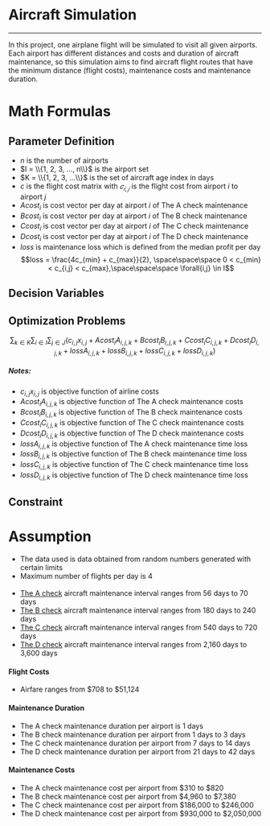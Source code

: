 # Aircraft Simulation
___
In this project, one airplane flight will be simulated to visit all given airports. Each airport has different distances and costs and duration of aircraft maintenance, so this simulation aims to find aircraft flight routes that have the minimum distance (flight costs), maintenance costs and maintenance duration.

# Math Formulas

## Parameter Definition
* $n$ is the number of airports
* $I = \\{1, 2, 3, ..., n\\}$ is the airport set
* $K = \\{1, 2, 3, ...\\}$ is the set of aircraft age index in days
* $c$ is the flight cost matrix with $𝑐_{𝑖,𝑗}$ is the flight cost from airport $i$ to airport $j$
* $Acost_{i}$ is cost vector per day at airport $i$ of The A check maintenance
* $Bcost_{i}$ is cost vector per day at airport $i$ of The B check maintenance
* $Ccost_{i}$ is cost vector per day at airport $i$ of The C check maintenance
* $Dcost_{i}$ is cost vector per day at airport $i$ of The D check maintenance
* $loss$ is maintenance loss which is defined from the median profit per day
$$loss = \frac{4c_{min} + c_{max}}{2}, \space\space\space  0 < c_{min} < c_{i,j} < c_{max},\space\space\space \forall{i,j} \in I$$

## Decision Variables

## Optimization Problems
$$ \sum_{k \in K} \sum_{i \in I} \sum_{j \in J} \left( c_{i,j} x_{i,j} + Acost_{i} A_{i,j,k} + Bcost_{i} B_{i,j,k} + Ccost_{i} C_{i,j,k} + Dcost_{i} D_{i,j,k} + lossA_{i,j,k} + lossB_{i,j,k} + lossC_{i,j,k} + lossD_{i,j,k} \right) $$

##### Notes:
* $c_{i,j} x_{i,j}$ is objective function of airline costs
* $Acost_{i} A_{i,j,k}$ is objective function of The A check maintenance costs
* $Bcost_{i} B_{i,j,k}$ is objective function of The B check maintenance costs
* $Ccost_{i} C_{i,j,k}$ is objective function of The C check maintenance costs
* $Dcost_{i} D_{i,j,k}$ is objective function of The D check maintenance costs
* $lossA_{i,j,k}$ is objective function of The A check maintenance time loss
* $lossB_{i,j,k}$ is objective function of The B check maintenance time loss
* $lossC_{i,j,k}$ is objective function of The C check maintenance time loss
* $lossD_{i,j,k}$ is objective function of The D check maintenance time loss



## Constraint


# Assumption
* The data used is data obtained from random numbers generated with certain limits
* Maximum number of flights per day is 4
<br></br>
* [The A check](https://www.qantasnewsroom.com.au/roo-tales/the-a-c-and-d-of-aircraft-maintenance/) aircraft maintenance interval ranges from 56 days to 70 days
* [The B check](https://www.naa.edu/types-of-aviation-maintenance-checks/) aircraft maintenance interval ranges from 180 days to 240 days
* [The C check](https://www.qantasnewsroom.com.au/roo-tales/the-a-c-and-d-of-aircraft-maintenance/) aircraft maintenance interval ranges from 540 days to 720 days
* [The D check](https://www.naa.edu/types-of-aviation-maintenance-checks/) aircraft maintenance interval ranges from 2,160 days to 3,600 days

#### Flight Costs
* Airfare ranges from $708 to $51,124

#### Maintenance Duration
* The A check maintenance duration per airport is 1 days
* The B check maintenance duration per airport from 1 days to 3 days
* The C check maintenance duration per airport from 7 days to 14 days
* The D check maintenance duration per airport from 21 days to 42 days

#### Maintenance Costs
* The A check maintenance cost per airport from $310 to $820
* The B check maintenance cost per airport from $4,960 to $7,380
* The C check maintenance cost per airport from $186,000 to $246,000
* The D check maintenance cost per airport from $930,000 to $2,050,000
